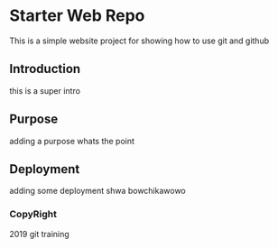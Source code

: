# Starter Web Repo

This is a simple website project for showing how to use git and github

## Introduction

this is a super intro

## Purpose

adding a purpose
whats the point

## Deployment

adding some deployment shwa
bowchikawowo

### CopyRight

2019 git training